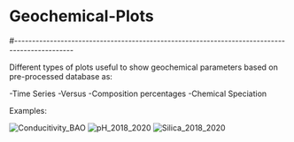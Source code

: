 # Geochemical-Plots
#----------------------------------------------------------------------------------------------

Different types of plots useful to show geochemical parameters based on pre-processed database as: 

-Time Series
-Versus 
-Composition percentages
-Chemical Speciation 

Examples:

![Conducitivity_BAO](https://user-images.githubusercontent.com/104226108/164792461-ff8d61fd-4502-4439-aa5f-80bb2cac7d3c.gif)
![pH_2018_2020](https://user-images.githubusercontent.com/104226108/164792544-30e05c2c-3228-4935-8529-7379e9452542.png)
![Silica_2018_2020](https://user-images.githubusercontent.com/104226108/164792657-341c9ac1-6205-4e03-b267-620c17b3a983.png)
